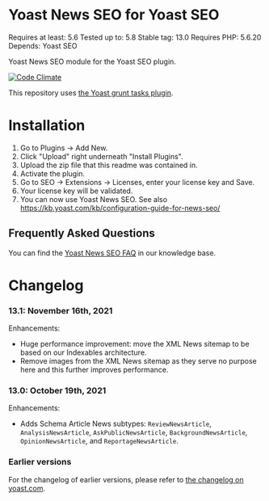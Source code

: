 Yoast News SEO for Yoast SEO
==========================
Requires at least: 5.6
Tested up to: 5.8
Stable tag: 13.0
Requires PHP: 5.6.20
Depends: Yoast SEO

Yoast News SEO module for the Yoast SEO plugin.

[![Code Climate](https://codeclimate.com/repos/54523c37e30ba0670f0016b8/badges/373c97133cba47d9822b/gpa.svg)](https://codeclimate.com/repos/54523c37e30ba0670f0016b8/feed)

This repository uses [the Yoast grunt tasks plugin](https://github.com/Yoast/plugin-grunt-tasks).

Installation
============

1. Go to Plugins -> Add New.
2. Click "Upload" right underneath "Install Plugins".
3. Upload the zip file that this readme was contained in.
4. Activate the plugin.
5. Go to SEO -> Extensions -> Licenses, enter your license key and Save.
6. Your license key will be validated.
7. You can now use Yoast News SEO. See also https://kb.yoast.com/kb/configuration-guide-for-news-seo/

Frequently Asked Questions
--------------------------

You can find the [Yoast News SEO FAQ](https://kb.yoast.com/kb/category/news-seo/) in our knowledge base.

Changelog
=========

### 13.1: November 16th, 2021
Enhancements:
* Huge performance improvement: move the XML News sitemap to be based on our Indexables architecture. 
* Remove images from the XML News sitemap as they serve no purpose here and this further improves performance.


### 13.0: October 19th, 2021
Enhancements:
* Adds Schema Article News subtypes: `ReviewNewsArticle`, `AnalysisNewsArticle`, `AskPublicNewsArticle`, `BackgroundNewsArticle`, `OpinionNewsArticle`, and `ReportageNewsArticle`. 

### Earlier versions
For the changelog of earlier versions, please refer to [the changelog on yoast.com](https://yoa.st/news-seo-changelog).
